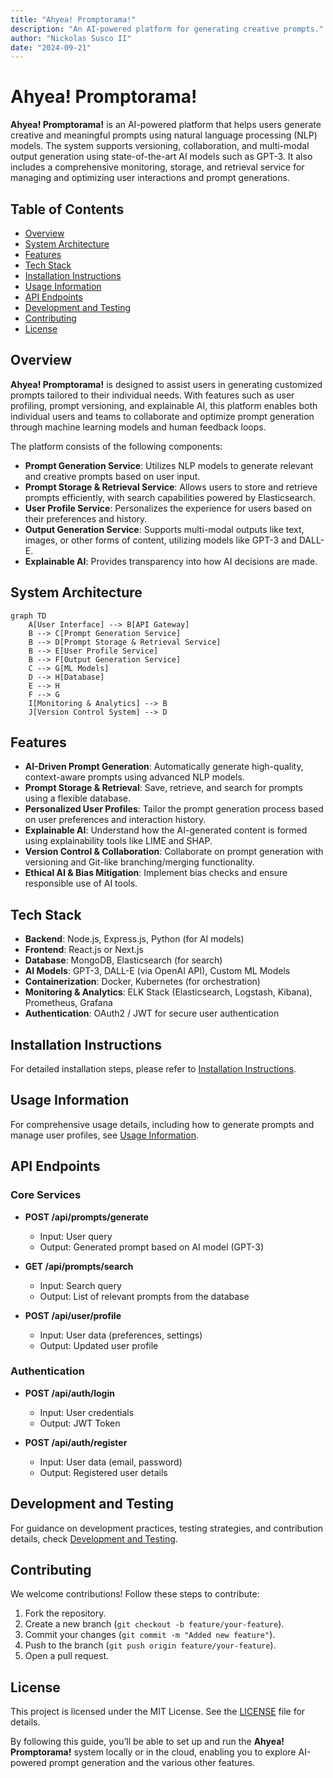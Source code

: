 ```yaml
---
title: "Ahyea! Promptorama!"
description: "An AI-powered platform for generating creative prompts."
author: "Nickolas Susco II"
date: "2024-09-21"
---
```


# Ahyea! Promptorama!

**Ahyea! Promptorama!** is an AI-powered platform that helps users generate creative and meaningful prompts using natural language processing (NLP) models. The system supports versioning, collaboration, and multi-modal output generation using state-of-the-art AI models such as GPT-3. It also includes a comprehensive monitoring, storage, and retrieval service for managing and optimizing user interactions and prompt generations.

## Table of Contents

- [Overview](#overview)
- [System Architecture](#system-architecture)
- [Features](#features)
- [Tech Stack](#tech-stack)
- [Installation Instructions](Installation-Instructions.md)
- [Usage Information](Usage-Info.md)
- [API Endpoints](#api-endpoints)
- [Development and Testing](Development--and-Testing.md)
- [Contributing](#contributing)
- [License](#license)

## Overview

**Ahyea! Promptorama!** is designed to assist users in generating customized prompts tailored to their individual needs. With features such as user profiling, prompt versioning, and explainable AI, this platform enables both individual users and teams to collaborate and optimize prompt generation through machine learning models and human feedback loops.

The platform consists of the following components:
- **Prompt Generation Service**: Utilizes NLP models to generate relevant and creative prompts based on user input.
- **Prompt Storage & Retrieval Service**: Allows users to store and retrieve prompts efficiently, with search capabilities powered by Elasticsearch.
- **User Profile Service**: Personalizes the experience for users based on their preferences and history.
- **Output Generation Service**: Supports multi-modal outputs like text, images, or other forms of content, utilizing models like GPT-3 and DALL-E.
- **Explainable AI**: Provides transparency into how AI decisions are made.

## System Architecture

```mermaid
graph TD
    A[User Interface] --> B[API Gateway]
    B --> C[Prompt Generation Service]
    B --> D[Prompt Storage & Retrieval Service]
    B --> E[User Profile Service]
    B --> F[Output Generation Service]
    C --> G[ML Models]
    D --> H[Database]
    E --> H
    F --> G
    I[Monitoring & Analytics] --> B
    J[Version Control System] --> D
```

## Features

- **AI-Driven Prompt Generation**: Automatically generate high-quality, context-aware prompts using advanced NLP models.
- **Prompt Storage & Retrieval**: Save, retrieve, and search for prompts using a flexible database.
- **Personalized User Profiles**: Tailor the prompt generation process based on user preferences and interaction history.
- **Explainable AI**: Understand how the AI-generated content is formed using explainability tools like LIME and SHAP.
- **Version Control & Collaboration**: Collaborate on prompt generation with versioning and Git-like branching/merging functionality.
- **Ethical AI & Bias Mitigation**: Implement bias checks and ensure responsible use of AI tools.

## Tech Stack

- **Backend**: Node.js, Express.js, Python (for AI models)
- **Frontend**: React.js or Next.js
- **Database**: MongoDB, Elasticsearch (for search)
- **AI Models**: GPT-3, DALL-E (via OpenAI API), Custom ML Models
- **Containerization**: Docker, Kubernetes (for orchestration)
- **Monitoring & Analytics**: ELK Stack (Elasticsearch, Logstash, Kibana), Prometheus, Grafana
- **Authentication**: OAuth2 / JWT for secure user authentication

## Installation Instructions

For detailed installation steps, please refer to [Installation Instructions](Installation-Instructions.md).

## Usage Information

For comprehensive usage details, including how to generate prompts and manage user profiles, see [Usage Information](Usage-Info.md).

## API Endpoints

### Core Services

- **POST /api/prompts/generate**
  - Input: User query
  - Output: Generated prompt based on AI model (GPT-3)
  
- **GET /api/prompts/search**
  - Input: Search query
  - Output: List of relevant prompts from the database

- **POST /api/user/profile**
  - Input: User data (preferences, settings)
  - Output: Updated user profile

### Authentication

- **POST /api/auth/login**
  - Input: User credentials
  - Output: JWT Token

- **POST /api/auth/register**
  - Input: User data (email, password)
  - Output: Registered user details

## Development and Testing

For guidance on development practices, testing strategies, and contribution details, check [Development and Testing](Development--and-Testing.md).

## Contributing

We welcome contributions! Follow these steps to contribute:
1. Fork the repository.
2. Create a new branch (`git checkout -b feature/your-feature`).
3. Commit your changes (`git commit -m "Added new feature"`).
4. Push to the branch (`git push origin feature/your-feature`).
5. Open a pull request.

## License

This project is licensed under the MIT License. See the [LICENSE](LICENSE) file for details.

By following this guide, you’ll be able to set up and run the **Ahyea! Promptorama!** system locally or in the cloud, enabling you to explore AI-powered prompt generation and the various other features.

